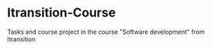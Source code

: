 # Itransition-Course
Tasks and course project in the course "Software development" from Itransition
